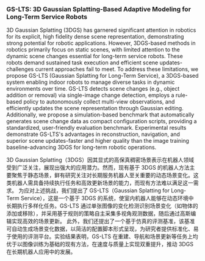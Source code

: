 ### GS-LTS: 3D Gaussian Splatting-Based Adaptive Modeling for Long-Term Service Robots

3D Gaussian Splatting (3DGS) has garnered significant attention in robotics for its explicit, high fidelity dense scene representation, demonstrating strong potential for robotic applications. However, 3DGS-based methods in robotics primarily focus on static scenes, with limited attention to the dynamic scene changes essential for long-term service robots. These robots demand sustained task execution and efficient scene updates-challenges current approaches fail to meet. To address these limitations, we propose GS-LTS (Gaussian Splatting for Long-Term Service), a 3DGS-based system enabling indoor robots to manage diverse tasks in dynamic environments over time. GS-LTS detects scene changes (e.g., object addition or removal) via single-image change detection, employs a rule-based policy to autonomously collect multi-view observations, and efficiently updates the scene representation through Gaussian editing. Additionally, we propose a simulation-based benchmark that automatically generates scene change data as compact configuration scripts, providing a standardized, user-friendly evaluation benchmark. Experimental results demonstrate GS-LTS's advantages in reconstruction, navigation, and superior scene updates-faster and higher quality than the image training baseline-advancing 3DGS for long-term robotic operations.

3D Gaussian Splatting（3DGS）因其显式的高保真稠密场景表示在机器人领域受到广泛关注，展现出强大的应用潜力。然而，现有基于 3DGS 的机器人方法主要聚焦于静态场景，鲜有研究关注对长期服务机器人至关重要的动态场景变化。这类机器人需具备持续执行任务和高效更新场景的能力，而现有方法难以满足这一需求。
为应对上述挑战，我们提出了 GS-LTS（Gaussian Splatting for Long-Term Service），这是一个基于 3DGS 的系统，使室内机器人能够在动态环境中长期执行多样化任务。GS-LTS 通过单张图像的变化检测识别场景变化（如物体的添加或移除），并采用基于规则的策略自主采集多视角观测数据，随后通过高斯编辑实现高效的场景更新。
此外，我们还提出了一个基于仿真的评测基准，该基准可自动生成场景变化数据，以简洁的配置脚本形式呈现，为研究者提供标准化、易于使用的评测平台。实验结果表明，GS-LTS 在重建、导航和场景更新等任务上均优于以图像训练为基础的现有方法，在速度与质量上实现双重提升，推动 3DGS 在长期机器人应用中的发展。
